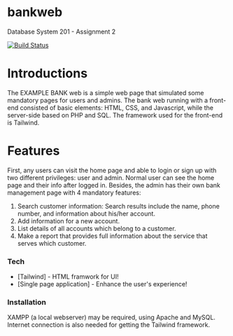 # bankweb
Database System 201 - Assignment 2

[![Build Status](https://travis-ci.org/joemccann/dillinger.svg?branch=master)](https://travis-ci.org/joemccann/dillinger)

# Introductions
The EXAMPLE BANK web is a simple web page that simulated some mandatory pages for users and admins. The bank web running with a front-end consisted of basic elements: HTML, CSS, and Javascript, while the server-side based on PHP and SQL. The framework used for the front-end is Tailwind.

# Features
First, any users can visit the home page and able to login or sign up with two different privileges: user and admin.
Normal user can see the home page and their info after logged in.
Besides, the admin has their own bank management page with 4 mandatory features:
1. Search customer information: Search results include the name, phone number, and information about his/her account.
2. Add information for a new account.
3. List details of all accounts which belong to a customer.
4. Make a report that provides full information about the service that
serves which customer.
   
  


### Tech
* [Tailwind] - HTML framwork for UI!
* [Single page application] - Enhance the user's experience!

### Installation
XAMPP (a local webserver) may be required, using Apache and MySQL. Internet connection is also needed for getting the Tailwind framework.
